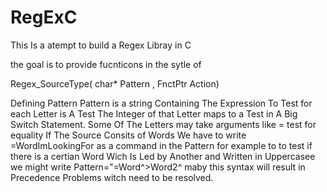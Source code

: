 # RegExC
This Is a atempt to build a Regex Libray in C

the goal is to provide fucnticons in the sytle of

Regex_SourceType( char* Pattern , FnctPtr Action)

Defining Pattern
Pattern is a string Containing The Expression To Test for
each Letter is A Test The Integer of that Letter maps
to a Test in A Big Switch Statement.
Some Of The Letters may take arguments like = test for equality
If The Source Consits of Words We have to write =WordImLookingFor
as a command in the Pattern for example to to test if there is
a certian Word Wich Is Led by Another and Written in Uppercasee
we might write Pattern="=Word^>Word2^ maby this syntax will result
in Precedence Problems witch need to be resolved. 
